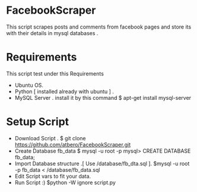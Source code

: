 # FacebookScraper
This script scrapes posts and comments from facebook pages and store its with their details in mysql databases .

# Requirements
This script test under this Requirements
  * Ubuntu OS.
  * Python [ installed already with ubuntu ] .
  * MySQL Server .
      install it by this command
            $ apt-get install mysql-server

# Setup Script
  * Download Script .
			$ git clone https://github.com/atbero/FacebookScraper.git
  * Create Database fb_data
			$ mysql -u root -p
			mysql> CREATE DATABASE fb_data;
  * Import Database structure .[ Use /database/fb_dta.sql ].
			$mysql -u root -p fb_data < /database/fb_data.sql
  * Edit Script vars to fit your data.
  * Run Script :)
			$python -W ignore script.py
			
